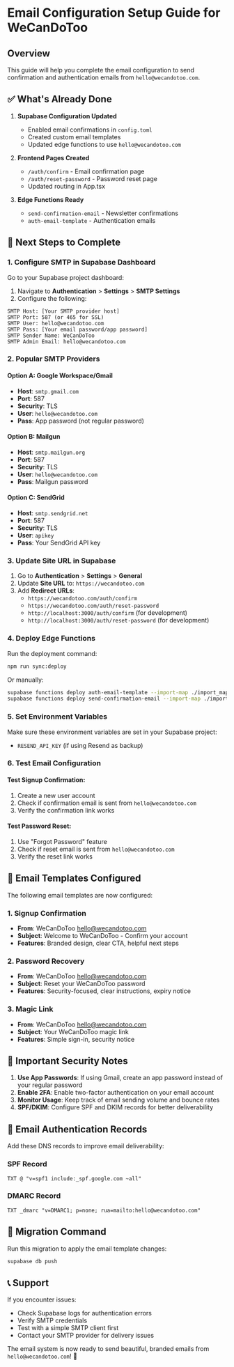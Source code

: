 # Email Configuration Setup Guide for WeCanDoToo

## Overview
This guide will help you complete the email configuration to send confirmation and authentication emails from `hello@wecandotoo.com`.

## ✅ What's Already Done

1. **Supabase Configuration Updated**
   - Enabled email confirmations in `config.toml`
   - Created custom email templates
   - Updated edge functions to use `hello@wecandotoo.com`

2. **Frontend Pages Created**
   - `/auth/confirm` - Email confirmation page
   - `/auth/reset-password` - Password reset page
   - Updated routing in App.tsx

3. **Edge Functions Ready**
   - `send-confirmation-email` - Newsletter confirmations
   - `auth-email-template` - Authentication emails

## 🔧 Next Steps to Complete

### 1. Configure SMTP in Supabase Dashboard

Go to your Supabase project dashboard:
1. Navigate to **Authentication** > **Settings** > **SMTP Settings**
2. Configure the following:

```
SMTP Host: [Your SMTP provider host]
SMTP Port: 587 (or 465 for SSL)
SMTP User: hello@wecandotoo.com
SMTP Pass: [Your email password/app password]
SMTP Sender Name: WeCanDoToo
SMTP Admin Email: hello@wecandotoo.com
```

### 2. Popular SMTP Providers

#### Option A: Google Workspace/Gmail
- **Host**: `smtp.gmail.com`
- **Port**: 587
- **Security**: TLS
- **User**: `hello@wecandotoo.com`
- **Pass**: App password (not regular password)

#### Option B: Mailgun
- **Host**: `smtp.mailgun.org`
- **Port**: 587
- **Security**: TLS
- **User**: `hello@wecandotoo.com`
- **Pass**: Mailgun password

#### Option C: SendGrid
- **Host**: `smtp.sendgrid.net`
- **Port**: 587
- **Security**: TLS
- **User**: `apikey`
- **Pass**: Your SendGrid API key

### 3. Update Site URL in Supabase

1. Go to **Authentication** > **Settings** > **General**
2. Update **Site URL** to: `https://wecandotoo.com`
3. Add **Redirect URLs**:
   - `https://wecandotoo.com/auth/confirm`
   - `https://wecandotoo.com/auth/reset-password`
   - `http://localhost:3000/auth/confirm` (for development)
   - `http://localhost:3000/auth/reset-password` (for development)

### 4. Deploy Edge Functions

Run the deployment command:
```bash
npm run sync:deploy
```

Or manually:
```bash
supabase functions deploy auth-email-template --import-map ./import_map.json
supabase functions deploy send-confirmation-email --import-map ./import_map.json
```

### 5. Set Environment Variables

Make sure these environment variables are set in your Supabase project:
- `RESEND_API_KEY` (if using Resend as backup)

### 6. Test Email Configuration

#### Test Signup Confirmation:
1. Create a new user account
2. Check if confirmation email is sent from `hello@wecandotoo.com`
3. Verify the confirmation link works

#### Test Password Reset:
1. Use "Forgot Password" feature
2. Check if reset email is sent from `hello@wecandotoo.com`
3. Verify the reset link works

## 🎯 Email Templates Configured

The following email templates are now configured:

### 1. Signup Confirmation
- **From**: WeCanDoToo <hello@wecandotoo.com>
- **Subject**: Welcome to WeCanDoToo - Confirm your account
- **Features**: Branded design, clear CTA, helpful next steps

### 2. Password Recovery
- **From**: WeCanDoToo <hello@wecandotoo.com>
- **Subject**: Reset your WeCanDoToo password
- **Features**: Security-focused, clear instructions, expiry notice

### 3. Magic Link
- **From**: WeCanDoToo <hello@wecandotoo.com>
- **Subject**: Your WeCanDoToo magic link
- **Features**: Simple sign-in, security notice

## 🚨 Important Security Notes

1. **Use App Passwords**: If using Gmail, create an app password instead of your regular password
2. **Enable 2FA**: Enable two-factor authentication on your email account
3. **Monitor Usage**: Keep track of email sending volume and bounce rates
4. **SPF/DKIM**: Configure SPF and DKIM records for better deliverability

## 📧 Email Authentication Records

Add these DNS records to improve email deliverability:

### SPF Record
```
TXT @ "v=spf1 include:_spf.google.com ~all"
```

### DMARC Record
```
TXT _dmarc "v=DMARC1; p=none; rua=mailto:hello@wecandotoo.com"
```

## 🔄 Migration Command

Run this migration to apply the email template changes:
```bash
supabase db push
```

## 📞 Support

If you encounter issues:
- Check Supabase logs for authentication errors
- Verify SMTP credentials
- Test with a simple SMTP client first
- Contact your SMTP provider for delivery issues

The email system is now ready to send beautiful, branded emails from `hello@wecandotoo.com`! 🎉
